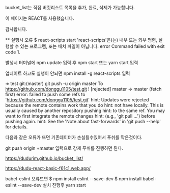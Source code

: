bucket_list는 직접 버킷리스트 목록을 추가, 완료, 삭제가 가능합니다.

이 페이지는 REACT를 사용했습니다.

감사합니다.

** 실행시 오류 $ react-scripts start 'react-scripts'은(는) 내부 또는 외부 명령, 실행할 수 있는 프로그램, 또는 배치 파일이 아닙니다. error Command failed with exit code 1.

발생시 터미널에 npm update 입력 후 npm start 또는 yarn start 입력

업데이트 하고도 실행이 안되면 npm install -g react-scripts 입력

➜ test git:(master) git push -u origin master To https://github.com/donggu1105/test.git ! [rejected] master -> master (fetch first) error: failed to push some refs to 'https://github.com/donggu1105/test.git' hint: Updates were rejected because the remote contains work that you do hint: not have locally. This is usually caused by another repository pushing hint: to the same ref. You may want to first integrate the remote changes hint: (e.g., 'git pull ...') before pushing again. hint: See the 'Note about fast-forwards' in 'git push --help' for details.

다음과 같은 오류가 뜨면 기존데이터가 손실될수있어서 푸쉬를 막은것이다.

git push origin +master 입력으로 강제 푸쉬를 진행하면 된다.

https://dudurim.github.io/bucket_list/

https://dudu-react-basic-f61c1.web.app/


babel-eslint 오류뜨면 
$ npm install eslint --save-dev
$ npm install babel-eslint --save-dev
설치 진행후 yarn start
